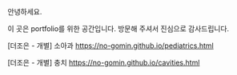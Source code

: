 안녕하세요.

이 곳은 portfolio를 위한 공간입니다.
방문해 주셔서 진심으로 감사드립니다.

[더조은 - 개별] 소아과
https://no-gomin.github.io/pediatrics.html

[더조은 - 개별] 충치
https://no-gomin.github.io/cavities.html